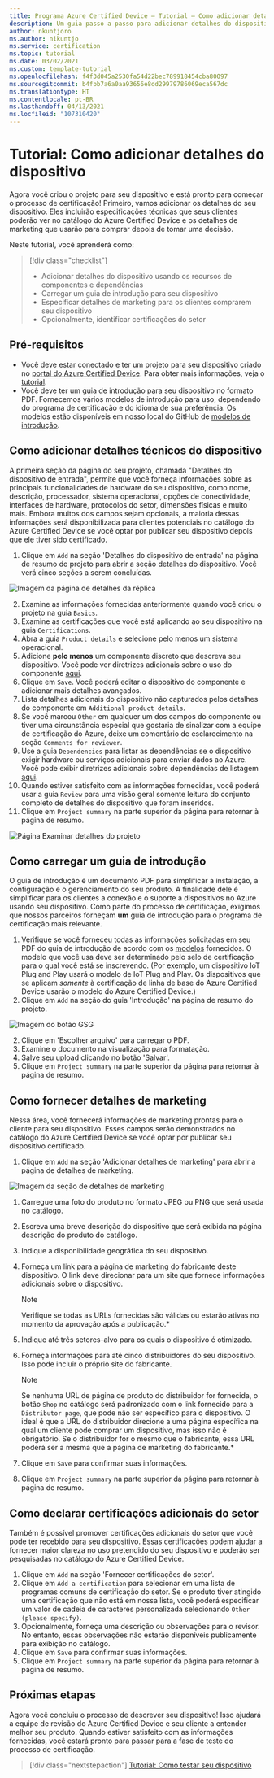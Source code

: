 ```yaml
---
title: Programa Azure Certified Device – Tutorial – Como adicionar detalhes do dispositivo
description: Um guia passo a passo para adicionar detalhes do dispositivo ao seu projeto no portal do Azure Certified Device
author: nkuntjoro
ms.author: nikuntjo
ms.service: certification
ms.topic: tutorial
ms.date: 03/02/2021
ms.custom: template-tutorial
ms.openlocfilehash: f4f3d045a2530fa54d22bec789918454cba80097
ms.sourcegitcommit: b4fbb7a6a0aa93656e8dd29979786069eca567dc
ms.translationtype: HT
ms.contentlocale: pt-BR
ms.lasthandoff: 04/13/2021
ms.locfileid: "107310420"
---
```

# <a name="tutorial-add-device-details"></a>Tutorial: Como adicionar detalhes do dispositivo

Agora você criou o projeto para seu dispositivo e está pronto para começar o processo de certificação! Primeiro, vamos adicionar os detalhes do seu dispositivo. Eles incluirão especificações técnicas que seus clientes poderão ver no catálogo do Azure Certified Device e os detalhes de marketing que usarão para comprar depois de tomar uma decisão.

Neste tutorial, você aprenderá como:

> [!div class="checklist"]
> * Adicionar detalhes do dispositivo usando os recursos de componentes e dependências
> * Carregar um guia de introdução para seu dispositivo
> * Especificar detalhes de marketing para os clientes comprarem seu dispositivo
> * Opcionalmente, identificar certificações do setor

## <a name="prerequisites"></a>Pré-requisitos

* Você deve estar conectado e ter um projeto para seu dispositivo criado no [portal do Azure Certified Device](https://certify.azure.com). Para obter mais informações, veja o [tutorial](tutorial-01-creating-your-project.md).
* Você deve ter um guia de introdução para seu dispositivo no formato PDF. Fornecemos vários modelos de introdução para uso, dependendo do programa de certificação e do idioma de sua preferência. Os modelos estão disponíveis em nosso local do GitHub de [modelos de introdução](https://aka.ms/GSTemplate "Modelos de introdução").

## <a name="adding-technical-device-details"></a>Como adicionar detalhes técnicos do dispositivo

A primeira seção da página do seu projeto, chamada "Detalhes do dispositivo de entrada", permite que você forneça informações sobre as principais funcionalidades de hardware do seu dispositivo, como nome, descrição, processador, sistema operacional, opções de conectividade, interfaces de hardware, protocolos do setor, dimensões físicas e muito mais. Embora muitos dos campos sejam opcionais, a maioria dessas informações será disponibilizada para clientes potenciais no catálogo do Azure Certified Device se você optar por publicar seu dispositivo depois que ele tiver sido certificado.

1. Clique em `Add` na seção 'Detalhes do dispositivo de entrada' na página de resumo do projeto para abrir a seção detalhes do dispositivo. Você verá cinco seções a serem concluídas.

![Imagem da página de detalhes da réplica](./media/images/device-details-menu.png)

2. Examine as informações fornecidas anteriormente quando você criou o projeto na guia `Basics`.
1. Examine as certificações que você está aplicando ao seu dispositivo na guia `Certifications`.
1. Abra a guia `Product details` e selecione pelo menos um sistema operacional.
1. Adicione **pelo menos** um componente discreto que descreva seu dispositivo. Você pode ver diretrizes adicionais sobre o uso do componente [aqui](how-to-using-the-components-feature.md).
1. Clique em `Save`. Você poderá editar o dispositivo do componente e adicionar mais detalhes avançados.
1. Lista detalhes adicionais do dispositivo não capturados pelos detalhes do componente em `Additional product details`.
1. Se você marcou `Other` em qualquer um dos campos do componente ou tiver uma circunstância especial que gostaria de sinalizar com a equipe de certificação do Azure, deixe um comentário de esclarecimento na seção `Comments for reviewer`.
1. Use a guia `Dependencies` para listar as dependências se o dispositivo exigir hardware ou serviços adicionais para enviar dados ao Azure. Você pode exibir diretrizes adicionais sobre dependências de listagem [aqui](how-to-indirectly-connected-devices.md).
1. Quando estiver satisfeito com as informações fornecidas, você poderá usar a guia `Review` para uma visão geral somente leitura do conjunto completo de detalhes do dispositivo que foram inseridos.
1. Clique em `Project summary` na parte superior da página para retornar à página de resumo.

![Página Examinar detalhes do projeto](./media/images/sample-device-details.png)

## <a name="uploading-a-get-started-guide"></a>Como carregar um guia de introdução

O guia de introdução é um documento PDF para simplificar a instalação, a configuração e o gerenciamento do seu produto. A finalidade dele é simplificar para os clientes a conexão e o suporte a dispositivos no Azure usando seu dispositivo. Como parte do processo de certificação, exigimos que nossos parceiros forneçam **um** guia de introdução para o programa de certificação mais relevante.

1. Verifique se você forneceu todas as informações solicitadas em seu PDF do guia de introdução de acordo com os [modelos](https://aka.ms/GSTemplate) fornecidos. O modelo que você usa deve ser determinado pelo selo de certificação para o qual você está se inscrevendo. (Por exemplo, um dispositivo IoT Plug and Play usará o modelo de IoT Plug and Play. Os dispositivos que se aplicam *somente* à certificação de linha de base do Azure Certified Device usarão o modelo do Azure Certified Device.)
1. Clique em `Add` na seção do guia 'Introdução' na página de resumo do projeto.

![Imagem do botão GSG](./media/images/gsg-menu.png)

2. Clique em 'Escolher arquivo' para carregar o PDF.
1. Examine o documento na visualização para formatação.
1. Salve seu upload clicando no botão 'Salvar'.
1. Clique em `Project summary` na parte superior da página para retornar à página de resumo.

## <a name="providing-marketing-details"></a>Como fornecer detalhes de marketing

Nessa área, você fornecerá informações de marketing prontas para o cliente para seu dispositivo. Esses campos serão demonstrados no catálogo do Azure Certified Device se você optar por publicar seu dispositivo certificado.

1. Clique em `Add` na seção 'Adicionar detalhes de marketing' para abrir a página de detalhes de marketing.

![Imagem da seção de detalhes de marketing](./media/images/marketing-details.png)

1. Carregue uma foto do produto no formato JPEG ou PNG que será usada no catálogo.
1. Escreva uma breve descrição do dispositivo que será exibida na página descrição do produto do catálogo.
1. Indique a disponibilidade geográfica do seu dispositivo.
1. Forneça um link para a página de marketing do fabricante deste dispositivo. O link deve direcionar para um site que fornece informações adicionais sobre o dispositivo.
    > [!Note]
    > Verifique se todas as URLs fornecidas são válidas ou estarão ativas no momento da aprovação após a publicação.*

1. Indique até três setores-alvo para os quais o dispositivo é otimizado.
1. Forneça informações para até cinco distribuidores do seu dispositivo. Isso pode incluir o próprio site do fabricante.

    > [!Note]
    > Se nenhuma URL de página de produto do distribuidor for fornecida, o botão `Shop` no catálogo será padronizado com o link fornecido para a `Distributor page`, que pode não ser específico para o dispositivo. O ideal é que a URL do distribuidor direcione a uma página específica na qual um cliente pode comprar um dispositivo, mas isso não é obrigatório. Se o distribuidor for o mesmo que o fabricante, essa URL poderá ser a mesma que a página de marketing do fabricante.*

1. Clique em `Save` para confirmar suas informações.
1. Clique em `Project summary` na parte superior da página para retornar à página de resumo.

## <a name="declaring-additional-industry-certifications"></a>Como declarar certificações adicionais do setor

Também é possível promover certificações adicionais do setor que você pode ter recebido para seu dispositivo. Essas certificações podem ajudar a fornecer maior clareza no uso pretendido do seu dispositivo e poderão ser pesquisadas no catálogo do Azure Certified Device.

1. Clique em `Add` na seção 'Fornecer certificações do setor'.
1. Clique em `Add a certification` para selecionar em uma lista de programas comuns de certificação do setor. Se o produto tiver atingido uma certificação que não está em nossa lista, você poderá especificar um valor de cadeia de caracteres personalizada selecionando `Other (please specify)`.
1. Opcionalmente, forneça uma descrição ou observações para o revisor. No entanto, essas observações não estarão disponíveis publicamente para exibição no catálogo.
1. Clique em `Save` para confirmar suas informações.
1. Clique em `Project summary` na parte superior da página para retornar à página de resumo.

## <a name="next-steps"></a>Próximas etapas

Agora você concluiu o processo de descrever seu dispositivo! Isso ajudará a equipe de revisão do Azure Certified Device e seu cliente a entender melhor seu produto. Quando estiver satisfeito com as informações fornecidas, você estará pronto para passar para a fase de teste do processo de certificação.
> [!div class="nextstepaction"]
> [Tutorial: Como testar seu dispositivo](tutorial-03-testing-your-device.md)
